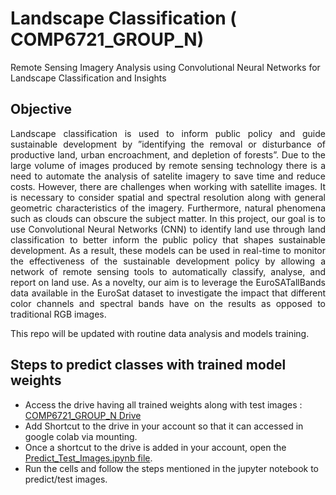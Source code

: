 # Landscape Classification ( COMP6721_GROUP_N) #
Remote Sensing Imagery Analysis using Convolutional Neural Networks for Landscape Classification and Insights

## Objective ##

<p align="justify">
Landscape classification is used to inform public policy and guide sustainable development by ”identifying the removal or disturbance of productive land, urban encroachment, and depletion of forests”. Due to the large volume of images produced by remote sensing technology there is a need to automate the analysis of satelite imagery to save time and reduce costs. However, there are challenges when working with satellite images. It is necessary to consider spatial and spectral resolution along with general geometric characteristics of the imagery. Furthermore, natural phenomena such as clouds can obscure the subject matter. In this project, our goal is to use Convolutional Neural Networks (CNN) to identify land use through land classification to better inform the public policy that shapes sustainable development. As a result, these models can be used in real-time to monitor the effectiveness of the sustainable development policy by allowing a network of remote sensing tools to automatically classify, analyse, and report on land use. As a novelty, our aim is to leverage the EuroSATallBands data available in the EuroSat dataset to investigate the impact that different color channels and spectral bands have on the results as opposed to traditional RGB images.
</p>


This repo will be updated with routine data analysis and models training.

## Steps to predict classes with trained model weights ##

* Access the drive having all trained weights along with test images : [ COMP6721_GROUP_N Drive ](https://drive.google.com/drive/folders/1pVE89-GnIktZOd2Te4tHndG6wkYxyA3T?usp=share_link)
* Add Shortcut to the drive in your account so that it can accessed in google colab via mounting.
* Once a shortcut to the drive is added in your account, open the [ Predict_Test_Images.ipynb file](https://github.com/SabaSalehi/LandscapeClassification/blob/main/Predict_Test_Images.ipynb).
* Run the cells and follow the steps mentioned in the jupyter notebook to predict/test images. 



